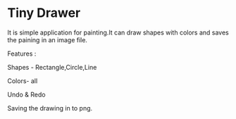 # Tiny Drawer
It is simple application for painting.It can draw shapes with colors and saves the paining  in an image file.


Features :			


Shapes - Rectangle,Circle,Line																																															

Colors- all

Undo & Redo

Saving the drawing in to png.



